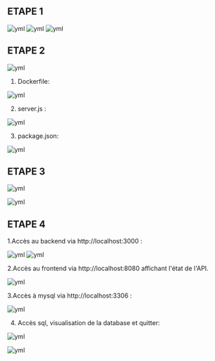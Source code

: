 ## ETAPE 1

![yml](./images/image1.PNG) ![yml](./images/image2.PNG) ![yml](./images/image3.PNG)

## ETAPE 2

 ![yml](./images/image4.PNG)

 1. Dockerfile:

  ![yml](./images/dockerfile.PNG)

 2. server.js :

 ![yml](./images/server.js.PNG)

 3. package.json:

 ![yml](./images/package.PNG)


## ETAPE 3

 ![yml](./images/image5.PNG)

  ![yml](./images/image6.PNG)

## ETAPE 4

1.Accès au backend via http://localhost:3000 :

 ![yml](./images/image7.PNG)
 ![yml](./images/image8.PNG)

 2.Accès au frontend via http://localhost:8080 affichant l'état de
l'API.

 ![yml](./images/image10.PNG)

 3.Accès à mysql via http://localhost:3306 :

 ![yml](./images/image11.PNG)

 4. Accès sql, visualisation de la database et quitter:


  ![yml](./images/image12.PNG)

  ![yml](./images/image13.PNG)





 
 









